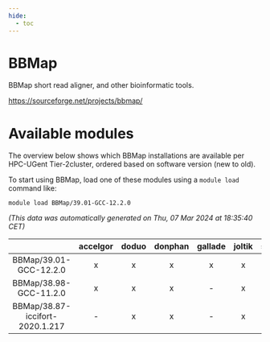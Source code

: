 ```yaml
---
hide:
  - toc
---
```


BBMap
=====


BBMap short read aligner, and other bioinformatic tools.

https://sourceforge.net/projects/bbmap/
# Available modules


The overview below shows which BBMap installations are available per HPC-UGent Tier-2cluster, ordered based on software version (new to old).

To start using BBMap, load one of these modules using a `module load` command like:

```shell
module load BBMap/39.01-GCC-12.2.0
```

*(This data was automatically generated on Thu, 07 Mar 2024 at 18:35:40 CET)*  

| |accelgor|doduo|donphan|gallade|joltik|skitty|
| :---: | :---: | :---: | :---: | :---: | :---: | :---: |
|BBMap/39.01-GCC-12.2.0|x|x|x|x|x|x|
|BBMap/38.98-GCC-11.2.0|x|x|x|-|x|x|
|BBMap/38.87-iccifort-2020.1.217|-|x|x|-|x|x|
